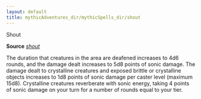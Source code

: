 ```yaml
---
layout: default
title: mythicAdventures_dir/mythicSpells_dir/shout
---
```

Shout

**Source** [_shout_](../spells_dir/shout#_shout)

The duration that creatures in the area are deafened increases to 4d6 rounds, and the damage dealt increases to 5d8 points of sonic damage. The damage dealt to crystalline creatures and exposed brittle or crystalline objects increases to 1d8 points of sonic damage per caster level (maximum 15d8). Crystalline creatures reverberate with sonic energy, taking 4 points of sonic damage on your turn for a number of rounds equal to your tier.

